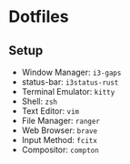 # Dotfiles

## Setup 

+ Window Manager: `i3-gaps`
+ status-bar: `i3status-rust`
+ Terminal Emulator: `kitty`
+ Shell: `zsh`
+ Text Editor: `vim`
+ File Manager: `ranger`
+ Web Browser: `brave`
+ Input Method: `fcitx`
+ Compositor: `compton`
